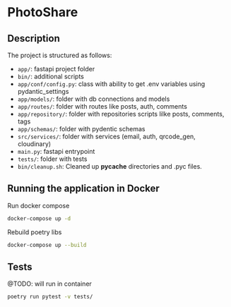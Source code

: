 # PhotoShare

## Description

The project is structured as follows:

- `app/`: fastapi project folder
- `bin/`: additional scripts
- `app/conf/config.py`: class with ability to get .env variables using pydantic_settings
- `app/models/`: folder with db connections and models
- `app/routes/`: folder with routes like posts, auth, comments
- `app/repository/`: folder with repositories scripts lilke posts, comments, tags
- `app/schemas/`: folder with pydentic schemas
- `src/services/`: folder with services (email, auth, qrcode_gen, cloudinary)
- `main.py`: fastapi entrypoint
- `tests/`: folder with tests
- `bin/cleanup.sh`: Cleaned up __pycache__ directories and .pyc files.

## Running the application in Docker

Run docker compose

```bash
docker-compose up -d
```

Rebuild poetry libs

```bash
docker-compose up --build
```

## Tests

@TODO: will run in container

```bash
poetry run pytest -v tests/
```